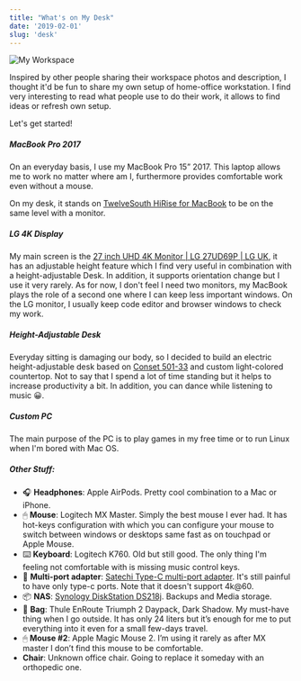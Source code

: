 ```yaml
---
title: "What's on My Desk"
date: '2019-02-01'
slug: 'desk'
---
```


![My Workspace](/blog-images/workspace.jpg 'My Workspace')

Inspired by other people sharing their workspace photos and description, I thought it'd be fun to share my own setup of home-office workstation.
I find very interesting to read what people use to do their work, it allows to find ideas or refresh own setup.

Let's get started!

##### MacBook Pro 2017

On an everyday basis, I use my MacBook Pro 15” 2017. This laptop allows me to work no matter where am I, furthermore provides comfortable work even without a mouse.

On my desk, it stands on [TwelveSouth HiRise for MacBook](https://www.twelvesouth.com/product/hirise-for-macbook) to be
on the same level with a monitor.

##### LG 4K Display

My main screen is the [27 inch UHD 4K Monitor | LG 27UD69P | LG UK](https://www.lg.com/uk/monitors/lg-27UD69P), it has an adjustable height feature which I find very useful
in combination with a height-adjustable Desk. In addition, it supports orientation change but I use it very rarely.
As for now, I don't feel I need two monitors, my MacBook plays the role of a second one where I can keep less important windows.
On the LG monitor, I usually keep code editor and browser windows to check my work.

##### Height-Adjustable Desk

Everyday sitting is damaging our body, so I decided to build an electric height-adjustable desk based on [Conset 501-33](https://www.conset.com/product/prodone/5097/default.aspx) and custom light-colored countertop.
Not to say that I spend a lot of time standing but it helps to increase productivity a bit. In addition, you can dance while listening to music 😀.

##### Custom PC

The main purpose of the PC is to play games in my free time or to run Linux when I'm bored with Mac OS.

##### Other Stuff:

-   🎧 **Headphones**: Apple AirPods. Pretty cool combination to a Mac or iPhone.
-   🖱 **Mouse**: Logitech MX Master. Simply the best mouse I ever had. It has hot-keys configuration with which you can configure your mouse to switch between windows or desktops same fast as on touchpad or Apple Mouse.
-   ⌨️ **Keyboard**: Logitech K760. Old but still good. The only thing I'm feeling not comfortable with is missing music control keys.
-   🧰 **Multi-port adapter**: [Satechi Type-C multi-port adapter](https://satechi.net/products/satechi-slim-aluminum-type-c-multi-port-adapter?variant=27296854025). It's still painful to have only type-c ports. Note that it doesn't support 4k@60.
-   📦 **NAS**: [Synology DiskStation DS218j](https://www.synology.com/en-global/products/DS218j). Backups and Media storage.
-   🎒 **Bag**: Thule EnRoute Triumph 2 Daypack, Dark Shadow. My must-have thing when I go outside. It has only 24 liters but it’s enough for me to put everything into it even for a small few-days travel.
-   🖱 **Mouse #2**: Apple Magic Mouse 2. I’m using it rarely as after MX master I don’t find this mouse to be comfortable.
-   **Chair**: Unknown office chair. Going to replace it someday with an orthopedic one.
